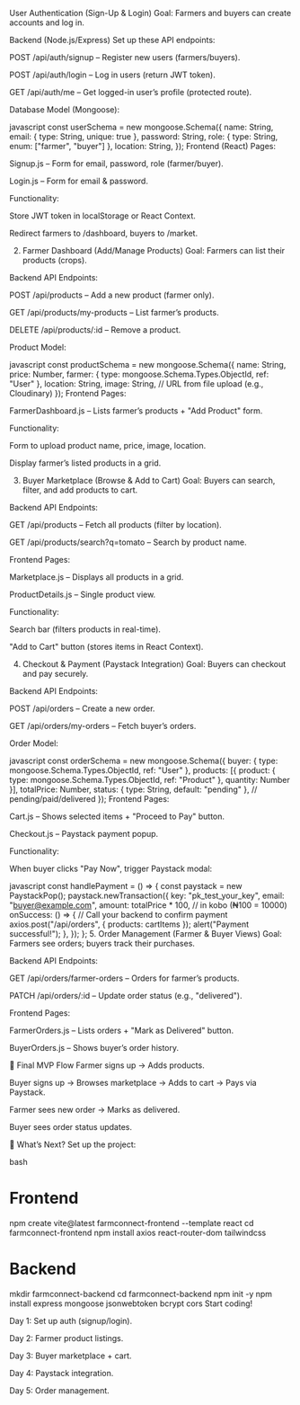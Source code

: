 User Authentication (Sign-Up & Login)
Goal: Farmers and buyers can create accounts and log in.

Backend (Node.js/Express)
Set up these API endpoints:

POST /api/auth/signup – Register new users (farmers/buyers).

POST /api/auth/login – Log in users (return JWT token).

GET /api/auth/me – Get logged-in user’s profile (protected route).

Database Model (Mongoose):

javascript
const userSchema = new mongoose.Schema({
  name: String,
  email: { type: String, unique: true },
  password: String,
  role: { type: String, enum: ["farmer", "buyer"] },
  location: String,
});
Frontend (React)
Pages:

Signup.js – Form for email, password, role (farmer/buyer).

Login.js – Form for email & password.

Functionality:

Store JWT token in localStorage or React Context.

Redirect farmers to /dashboard, buyers to /market.

2. Farmer Dashboard (Add/Manage Products)
Goal: Farmers can list their products (crops).

Backend
API Endpoints:

POST /api/products – Add a new product (farmer only).

GET /api/products/my-products – List farmer’s products.

DELETE /api/products/:id – Remove a product.

Product Model:

javascript
const productSchema = new mongoose.Schema({
  name: String,
  price: Number,
  farmer: { type: mongoose.Schema.Types.ObjectId, ref: "User" },
  location: String,
  image: String, // URL from file upload (e.g., Cloudinary)
});
Frontend
Pages:

FarmerDashboard.js – Lists farmer’s products + "Add Product" form.

Functionality:

Form to upload product name, price, image, location.

Display farmer’s listed products in a grid.

3. Buyer Marketplace (Browse & Add to Cart)
Goal: Buyers can search, filter, and add products to cart.

Backend
API Endpoints:

GET /api/products – Fetch all products (filter by location).

GET /api/products/search?q=tomato – Search by product name.

Frontend
Pages:

Marketplace.js – Displays all products in a grid.

ProductDetails.js – Single product view.

Functionality:

Search bar (filters products in real-time).

"Add to Cart" button (stores items in React Context).

4. Checkout & Payment (Paystack Integration)
Goal: Buyers can checkout and pay securely.

Backend
API Endpoints:

POST /api/orders – Create a new order.

GET /api/orders/my-orders – Fetch buyer’s orders.

Order Model:

javascript
const orderSchema = new mongoose.Schema({
  buyer: { type: mongoose.Schema.Types.ObjectId, ref: "User" },
  products: [{ 
    product: { type: mongoose.Schema.Types.ObjectId, ref: "Product" },
    quantity: Number 
  }],
  totalPrice: Number,
  status: { type: String, default: "pending" }, // pending/paid/delivered
});
Frontend
Pages:

Cart.js – Shows selected items + "Proceed to Pay" button.

Checkout.js – Paystack payment popup.

Functionality:

When buyer clicks "Pay Now", trigger Paystack modal:

javascript
const handlePayment = () => {
  const paystack = new PaystackPop();
  paystack.newTransaction({
    key: "pk_test_your_key",
    email: "buyer@example.com",
    amount: totalPrice * 100, // in kobo (₦100 = 10000)
    onSuccess: () => {
      // Call your backend to confirm payment
      axios.post("/api/orders", { products: cartItems });
      alert("Payment successful!");
    },
  });
};
5. Order Management (Farmer & Buyer Views)
Goal: Farmers see orders; buyers track their purchases.

Backend
API Endpoints:

GET /api/orders/farmer-orders – Orders for farmer’s products.

PATCH /api/orders/:id – Update order status (e.g., "delivered").

Frontend
Pages:

FarmerOrders.js – Lists orders + "Mark as Delivered" button.

BuyerOrders.js – Shows buyer’s order history.

📌 Final MVP Flow
Farmer signs up → Adds products.

Buyer signs up → Browses marketplace → Adds to cart → Pays via Paystack.

Farmer sees new order → Marks as delivered.

Buyer sees order status updates.

🚀 What’s Next?
Set up the project:

bash
# Frontend
npm create vite@latest farmconnect-frontend --template react
cd farmconnect-frontend
npm install axios react-router-dom tailwindcss

# Backend
mkdir farmconnect-backend
cd farmconnect-backend
npm init -y
npm install express mongoose jsonwebtoken bcrypt cors
Start coding!

Day 1: Set up auth (signup/login).

Day 2: Farmer product listings.

Day 3: Buyer marketplace + cart.

Day 4: Paystack integration.

Day 5: Order management.